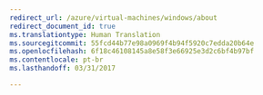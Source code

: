 ```yaml
---
redirect_url: /azure/virtual-machines/windows/about
redirect_document_id: true
ms.translationtype: Human Translation
ms.sourcegitcommit: 55fcd44b77e98a0969f4b94f5920c7edda20b64e
ms.openlocfilehash: 6f18c46108145a8e58f3e66925e3d2c6bf4b97bf
ms.contentlocale: pt-br
ms.lasthandoff: 03/31/2017

---
```


